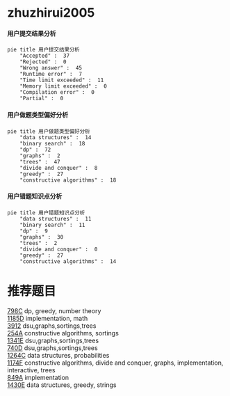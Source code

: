 # zhuzhirui2005

<!-- tabs:start -->



#### **用户提交结果分析**

```mermaid
pie title 用户提交结果分析
    "Accepted" :  37
    "Rejected" :  0
    "Wrong answer" :  45
    "Runtime error" :  7
    "Time limit exceeded" :  11
    "Memory limit exceeded" :  0
    "Compilation error" :  0
    "Partial" :  0
```

#### **用户做题类型偏好分析**

```mermaid
pie title 用户做题类型偏好分析
    "data structures" :  14
    "binary search" :  18
    "dp" :  72
    "graphs" :  2
    "trees" :  47
    "divide and conquer" :  8
    "greedy" :  27
    "constructive algorithms" :  18
```
#### **用户错题知识点分析**

```mermaid
pie title 用户错题知识点分析
    "data structures" :  11
    "binary search" :  11
    "dp" :  9
    "graphs" :  30
    "trees" :  2
    "divide and conquer" :  0
    "greedy" :  27
    "constructive algorithms" :  14
```



<!-- tabs:end -->
# 推荐题目
[798C](https://codeforces.com/contest/798/problem/C)		dp,
                        greedy,
                        number theory		  
[1185D](https://codeforces.com/contest/1185/problem/D)		implementation,
                        math		  
[3912](https://codeforces.com/contest/391/problem/2)		dsu,graphs,sortings,trees		  
[254A](https://codeforces.com/contest/254/problem/A)		constructive algorithms,
                        sortings		  
[1341E](https://codeforces.com/contest/1341/problem/E)		dsu,graphs,sortings,trees		  
[740D](https://codeforces.com/contest/740/problem/D)		dsu,graphs,sortings,trees		  
[1264C](https://codeforces.com/contest/1264/problem/C)		data structures,
                        probabilities		  
[1174F](https://codeforces.com/contest/1174/problem/F)		constructive algorithms,
                        divide and conquer,
                        graphs,
                        implementation,
                        interactive,
                        trees		  
[849A](https://codeforces.com/contest/849/problem/A)		implementation		  
[1430E](https://codeforces.com/contest/1430/problem/E)		data structures,
                        greedy,
                        strings		  
